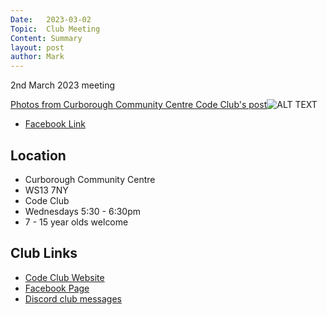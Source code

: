 ```yaml
---
Date:   2023-03-02
Topic:  Club Meeting
Content: Summary
layout: post
author: Mark
---
```

2nd March 2023 meeting

[Photos from Curborough Community Centre Code Club's post](https://www.facebook.com/720665616418529/posts/712658723885885)![ALT TEXT](https://scontent.fbhx6-1.fna.fbcdn.net/v/t39.30808-6/331772357_179820988103474_8866537257205187615_n.jpg?stp=dst-jpg_p720x720&_nc_cat=104&ccb=1-7&_nc_sid=5f2048&_nc_ohc=1Y2azAmYQlgAX9glb6V&_nc_ht=scontent.fbhx6-1.fna&edm=AKK4YLsEAAAA&oh=00_AfCcmlfUD-QNjTvxxCq47fX2GbfuOnUEnuLpOiaJDzt6Dw&oe=652ADA49)

* [Facebook Link](https://www.facebook.com/720665616418529/posts/712658723885885)

## Location

* Curborough Community Centre
* WS13 7NY
* Code Club
* Wednesdays 5:30 - 6:30pm
* 7 - 15 year olds welcome

## Club Links

* [Code Club Website](https://lichfield-code-club.github.io/)
* [Facebook Page](https://www.facebook.com/LichfieldCoders)
* [Discord club messages](https://discord.gg/szz6xGK)
